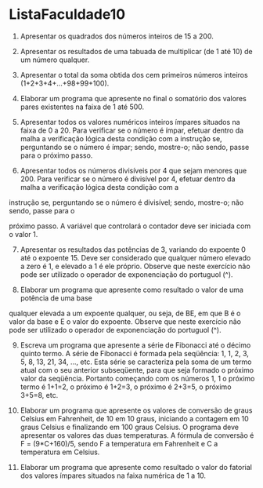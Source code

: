 # ListaFaculdade10

1) Apresentar os quadrados dos números inteiros de 15 a 200.

2) Apresentar os resultados de uma tabuada de multiplicar (de 1 até 10) de um número qualquer.

3) Apresentar o total da soma obtida dos cem primeiros números inteiros (1+2+3+4+...+98+99+100).

4) Elaborar um programa que apresente no final o somatório dos valores pares existentes na faixa de 1 até 500.

5) Apresentar todos os valores numéricos inteiros ímpares situados na faixa de 0 a 20. Para verificar se o número é ímpar, efetuar dentro da malha a verificação lógica desta condição com a instrução se, perguntando se o número é ímpar; sendo, mostre-o; não sendo, passe para o próximo passo.

6) Apresentar todos os números divisíveis por 4 que sejam menores que 200. Para verificar se o número é divisível por 4, efetuar dentro da malha a verificação lógica desta condição com a

instrução se, perguntando se o número é divisível; sendo, mostre-o; não sendo, passe para o

próximo passo. A variável que controlará o contador deve ser iniciada com o valor 1.

7) Apresentar os resultados das potências de 3, variando do expoente 0 até o expoente 15. Deve ser considerado que qualquer número elevado a zero é 1, e elevado a 1 é ele próprio. Observe que neste exercício não pode ser utilizado o operador de exponenciação do portuguol (^).

8) Elaborar um programa que apresente como resultado o valor de uma potência de uma base

qualquer elevada a um expoente qualquer, ou seja, de BE, em que B é o valor da base e E o valor do expoente. Observe que neste exercício não pode ser utilizado o operador de exponenciação do portuguol (^).

9) Escreva um programa que apresente a série de Fibonacci até o décimo quinto termo. A série de Fibonacci é formada pela seqüência: 1, 1, 2, 3, 5, 8, 13, 21, 34, ..., etc. Esta série se caracteriza pela soma de um termo atual com o seu anterior subseqüente, para que seja formado o próximo valor da seqüência. Portanto começando com os números 1, 1 o próximo termo é 1+1=2, o próximo é 1+2=3, o próximo é 2+3=5, o próximo 3+5=8, etc.

10) Elaborar um programa que apresente os valores de conversão de graus Celsius em Fahrenheit, de 10 em 10 graus, iniciando a contagem em 10 graus Celsius e finalizando em 100 graus Celsius. O programa deve apresentar os valores das duas temperaturas. A fórmula de conversão é F = (9*C+160)/5, sendo F a temperatura em Fahrenheit e C a temperatura em Celsius.

11) Elaborar um programa que apresente como resultado o valor do fatorial dos valores ímpares situados na faixa numérica de 1 a 10.

